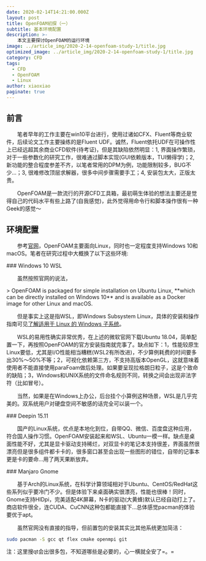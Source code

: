 ```yaml
---
date: 2020-02-14T14:21:00.000Z
layout: post
title: OpenFOAM初探（一）
subtitle: 基本环境配置
description: >-
    本文主要探讨OpenFOAM的运行环境
image: ../article_img/2020-2-14-openfoam-study-1/title.jpg
optimized_image: ../article_img/2020-2-14-openfoam-study-1/title.jpg
category: CFD
tags:
  - CFD
  - OpenFOAM
  - Linux
author: xiaoxiao
paginate: true
---
```


## 前言

<p style="text-indent:2em">笔者早年的工作主要在win10平台进行，使用过诸如CFX、Fluent等商业软件，后续论文工作主要操练的是Fluent UDF。诚然，Fluent依托UDF在可操作性上已经远超其余商业CFD软件(待考证)，但是其缺陷依然明显：1, 界面操作繁琐，对于一些参数化的研究工作，很难通过脚本实现(GUI依赖版本，TUI懒得学)；2, 新功能的整合程度参差不齐，以笔者常用的DPM为例，功能限制较多，BUG不少...；3, 很难修改顶层求解器，很多中间步骤需要手工；4, 安装包太大，正版太贵。</p>

<p style="text-indent:2em">OpenFOAM是一款流行的开源CFD工具箱，最初萌生体验的想法主要还是觉得自己的代码水平有些上路了(自我感觉)，此外觉得用命令行和脚本操作很有一种Geek的感觉～</p>

## 环境配置
<p style="text-indent:2em">参考<a href="https://openfoam.org/">官网</a>，OpenFOAM主要面向Linux，同时也一定程度支持Windows 10和macOS。笔者在研究过程中大概换了以下这些环境:</p>
### Windows 10 WSL
<p style="text-indent:2em">虽然按照官网的说法，</p>
> OpenFOAM is packaged for simple installation on Ubuntu Linux, **which can be directly installed on Windows 10** and is available as a Docker image for other Linux and macOS.

<p style="text-indent:2em">但是事实上这是指WSL，即Windows Subsystem Linux，具体的安装和操作指南可见<a href="https://docs.microsoft.com/zh-cn/windows/wsl/about">了解适用于 Linux 的 Windows 子系统</a>。</p>
<p style="text-indent:2em">WSL的易用性确实非常优秀，在上述的微软官网下载Ubuntu 18.04，简单配置一下，再按照OpenFOAM的官方安装指南就完事了。缺点如下：1，性能较原生Linux要低，尤其是I/O性能相当糟糕(WSL2有所改进)，不少算例耗费的时间要多出30%～50%不等；2，可视化依赖第三方，不支持高版本OpenGL，这就意味着使用者不能直接使用paraFoam做后处理。如果要呈现拉格朗日粒子，这是个致命的缺陷；3，Windows和UNIX系统的文件命名规则不同，转换之间会出现非法字符（比如冒号）。</p>
<p style="text-indent:2em">当然，如果是在Windows上办公，后台挂个小算例这种场景，WSL是几乎完美的。双系统用户对硬盘空间不敏感的话完全可以装一个。</p>
### Deepin 15.11
<p style="text-indent:2em">国产的Linux系统，优点是本地化到位，自带QQ、微信、百度盘这种应用，符合国人操作习惯。OpenFOAM安装起来和WSL、Ubuntu一模一样。缺点是桌面性能不好，尤其是显卡驱动支持稀烂，对双显卡的笔记本支持很差，界面虽然很漂亮但是很多组件都卡卡的，很多窗口甚至会出现一些图形的错位，自带的记事本更是卡的要命...用了两天果断放弃。</p>
### Manjaro Gnome
<p style="text-indent:2em">基于Arch的Linux系统，在科学计算领域相对于Ubuntu、CentOS/RedHat这些系列似乎要冷门不少。但是体验下来桌面确实很漂亮，性能也很棒！同时，Gnome支持HIDpi，完美适配4K屏幕，N卡的驱动(大黄蜂)默认已经自动打上了。商店软件很全，连CUDA、CuCNN这种包都能直接下...总体感觉pacman的体验要优于apt。</p>
<p style="text-indent:2em">虽然官网没有直接的指导，但前置包的安装其实比其他系统更加简洁：</p>

```bash
sudo pacman -S gcc qt flex cmake openmpi git
```

注：这里搜qt会出很多包，不知道哪些是必要的，心一横就全安了=。=
